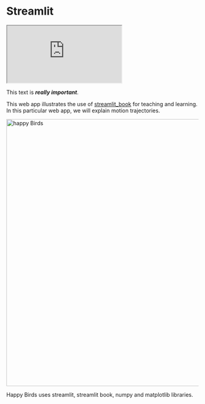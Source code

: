 # Streamlit

<iframe src="https://www.w3schools.com" title="W3Schools Free Online Web Tutorials"></iframe>

This text is <strong><em>really important</em></strong>.

This web app illustrates the use of [streamlit_book](<https://streamlit-book.readthedocs.io/en/latest/>) for teaching and learning. In this particular web app, we will explain motion trajectories.

<img src="<https://github.com/sebastiandres/streamlit_happy_birds/blob/main/images/happybird.png?raw=true>" alt="happy Birds" width="700">

Happy Birds uses streamlit, streamlit book, numpy and matplotlib libraries.
